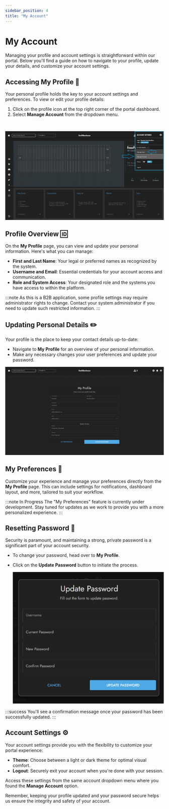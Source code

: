 ```yaml
---
sidebar_position: 4
title: "My Account"
---
```


# My Account

Managing your profile and account settings is straightforward within our portal. Below you'll find a guide on how to navigate to your profile, update your details, and customize your account settings.

## Accessing My Profile :bust_in_silhouette:

Your personal profile holds the key to your account settings and preferences. To view or edit your profile details:

1. Click on the profile icon at the top right corner of the portal dashboard.
2. Select **Manage Account** from the dropdown menu.

<br/>

![Access My Profile](assets/my-account/main-page-account-open-manage-usres-and-my-account.png)

## Profile Overview :id:

On the **My Profile** page, you can view and update your personal information. Here's what you can manage:

- **First and Last Name**: Your legal or preferred names as recognized by the system.
- **Username and Email**: Essential credentials for your account access and communication.
- **Role and System Access**: Your designated role and the systems you have access to within the platform.

:::note
As this is a B2B application, some profile settings may require administrator rights to change. Contact your system administrator if you need to update such restricted information.
:::

## Updating Personal Details :pencil2:

Your profile is the place to keep your contact details up-to-date:

- Navigate to **My Profile** for an overview of your personal information.
- Make any necessary changes your user preferences and update your password.

![Profile Overview](assets/my-account/users-profile-landing-page.png)

## My Preferences :wrench:

Customize your experience and manage your preferences directly from the **My Profile** page. This can include settings for notifications, dashboard layout, and more, tailored to suit your workflow.

:::note In Progress
The "My Preferences" feature is currently under development. Stay tuned for updates as we work to provide you with a more personalized experience.
:::

## Resetting Password :key:

Security is paramount, and maintaining a strong, private password is a significant part of your account security.

- To change your password, head over to **My Profile**.
- Click on the **Update Password** button to initiate the process.

  ![Reset Password](assets/my-account/users-profile-landing-page-password.png)

:::success
You'll see a confirmation message once your password has been successfully updated.
:::

## Account Settings :gear:

Your account settings provide you with the flexibility to customize your portal experience:

- **Theme**: Choose between a light or dark theme for optimal visual comfort.
- **Logout**: Securely exit your account when you're done with your session.

Access these settings from the same account dropdown menu where you found the **Manage Account** option.

Remember, keeping your profile updated and your password secure helps us ensure the integrity and safety of your account.

